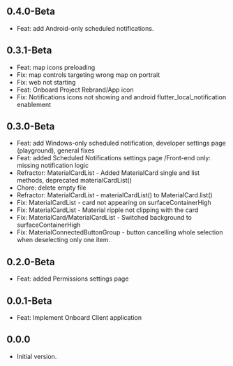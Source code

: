## 0.4.0-Beta
- Feat: add Android-only scheduled notifications.

## 0.3.1-Beta

- Feat: map icons preloading
- Fix: map controls targeting wrong map on portrait
- Fix: web not starting
- Feat: Onboard Project Rebrand/App icon
- Fix: Notifications icons not showing and android flutter_local_notification enablement

## 0.3.0-Beta

- Feat: add Windows-only scheduled notification, developer settings page (playground), general fixes
- Feat: added Scheduled Notifications settings page /Front-end only: missing notification logic
- Refractor: MaterialCardList - Added MaterialCard single and list methods, deprecated materialCardList()
- Chore: delete empty file
- Refractor: MaterialCardList - materialCardList() to MaterialCard.list()
- Fix: MaterialCardList - card not appearing on surfaceContainerHigh
- Fix: MaterialCardList - Material ripple not clipping with the card
- Fix: MaterialCard/MaterialCardList - Switched background to surfaceContainerHigh
- Fix: MaterialConnectedButtonGroup - button cancelling whole selection when deselecting only one item.

## 0.2.0-Beta

- Feat: added Permissions settings page
## 0.0.1-Beta

- Feat: Implement Onboard Client application
## 0.0.0

- Initial version.